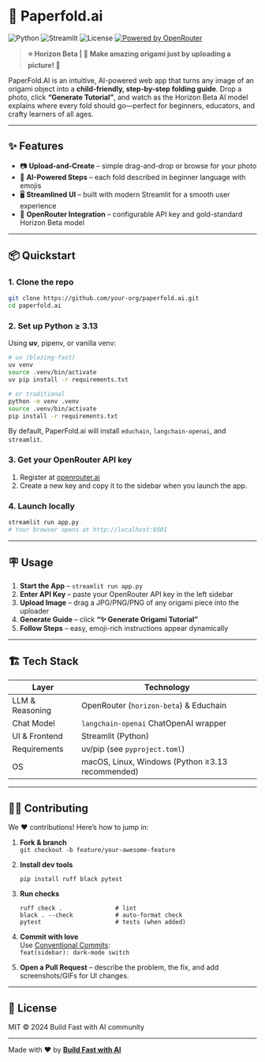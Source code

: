 # 📐 Paperfold.ai

![Python](https://img.shields.io/badge/python-≥3.13-blue)
![Streamlit](https://img.shields.io/badge/Streamlit-%F0%9F%8E%88-FF4B4B)
![License](https://img.shields.io/badge/License-MIT-green)
[![Powered by OpenRouter](https://img.shields.io/badge/Powered%20By-OpenRouter-4F46E5)](https://openrouter.ai)

> **⭐ Horizon Beta | 🌸 Make amazing origami just by uploading a picture! 🌸**

PaperFold.AI is an intuitive, AI-powered web app that turns any image of an origami object into a **child-friendly, step-by-step folding guide**. Drop a photo, click **“Generate Tutorial”**, and watch as the Horizon Beta AI model explains where every fold should go—perfect for beginners, educators, and crafty learners of all ages.

---

## ✨ Features
*   📷 **Upload-and-Create** – simple drag-and-drop or browse for your photo  
*   🧠 **AI-Powered Steps** – each fold described in beginner language with emojis  
*   🖥️ **Streamlined UI** – built with modern Streamlit for a smooth user experience  
*   🔑 **OpenRouter Integration** – configurable API key and gold-standard Horizon Beta model  

---

## 📦 Quickstart

### 1. Clone the repo
```bash
git clone https://github.com/your-org/paperfold.ai.git
cd paperfold.ai
```

### 2. Set up Python ≥ 3.13
Using **uv**, pipenv, or vanilla venv:
```bash
# uv (blazing-fast)
uv venv
source .venv/bin/activate
uv pip install -r requirements.txt

# or traditional
python -m venv .venv
source .venv/bin/activate
pip install -r requirements.txt
```

By default, PaperFold.ai will install `educhain`, `langchain-openai`, and `streamlit`.

### 3. Get your OpenRouter API key
1. Register at [openrouter.ai](https://openrouter.ai/settings/keys)  
2. Create a new key and copy it to the sidebar when you launch the app.

### 4. Launch locally
```bash
streamlit run app.py
# Your browser opens at http://localhost:8501
```

---

## 🪧 Usage
1. **Start the App** – `streamlit run app.py`  
2. **Enter API Key** – paste your OpenRouter API key in the left sidebar  
3. **Upload Image** – drag a JPG/PNG/PNG of any origami piece into the uploader  
4. **Generate Guide** – click **“✨ Generate Origami Tutorial”**  
5. **Follow Steps** – easy, emoji-rich instructions appear dynamically

---

## 🏗️ Tech Stack
| Layer | Technology |
|-------|------------|
| LLM & Reasoning | OpenRouter (`horizon-beta`) & Educhain |
| Chat Model | `langchain-openai` ChatOpenAI wrapper |
| UI & Frontend | Streamlit (Python) |
| Requirements | uv/pip  (see `pyproject.toml`) |
| OS | macOS, Linux, Windows (Python ≥3.13 recommended) |

---

## 🧑‍💻 Contributing
We ❤️ contributions! Here’s how to jump in:

1. **Fork & branch**  
   `git checkout -b feature/your-awesome-feature`

2. **Install dev tools**  
   ```
   pip install ruff black pytest
   ```

3. **Run checks**  
   ```
   ruff check .               # lint
   black . --check            # auto-format check
   pytest                     # tests (when added)
   ```

4. **Commit with love**  
   Use [Conventional Commits](https://www.conventionalcommits.org):  
   `feat(sidebar): dark-mode switch`

5. **Open a Pull Request** – describe the problem, the fix, and add screenshots/GIFs for UI changes.

---

## 📜 License
MIT © 2024 Build Fast with AI community  

---

Made with ❤️ by [**Build Fast with AI**](https://buildfastwithai.com)
